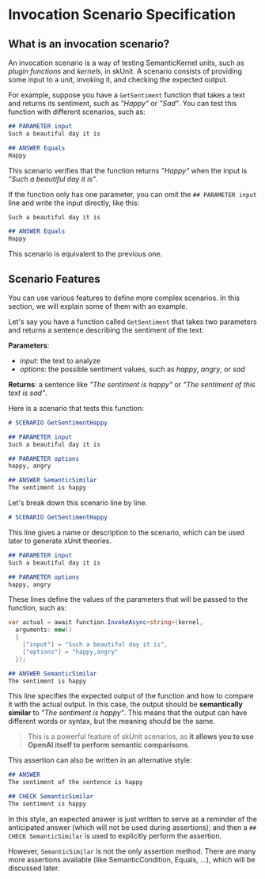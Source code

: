 # Invocation Scenario Specification
## What is an invocation scenario?
An invocation scenario is a way of testing SemanticKernel units, such as *plugin functions* and *kernels*, in skUnit. 
A scenario consists of providing some input to a unit, invoking it, and checking the expected output.

For example, suppose you have a `GetSentiment` function that takes a text and returns its sentiment, such as _"Happy"_ or _"Sad"_.
You can test this function with different scenarios, such as:

```md
## PARAMETER input
Such a beautiful day it is

## ANSWER Equals
Happy
```

This scenario verifies that the function returns _"Happy"_ when the input is _"Such a beautiful day it is"_.

If the function only has one parameter, you can omit the `## PARAMETER input` line and write the input directly, like this:

```md
Such a beautiful day it is

## ANSWER Equals
Happy
```

This scenario is equivalent to the previous one.

## Scenario Features
You can use various features to define more complex scenarios. In this section, we will explain some of them with an example.

Let's say you have a function called `GetSentiment` that takes two parameters and returns a sentence describing the sentiment of the text:

**Parameters**:
  - _input_: the text to analyze
  - _options_: the possible sentiment values, such as _happy_, _angry_, or _sad_
  
**Returns**: a sentence like _"The sentiment is happy"_ or _"The sentiment of this text is sad"_.

Here is a scenario that tests this function:

```md
# SCENARIO GetSentimentHappy

## PARAMETER input
Such a beautiful day it is

## PARAMETER options
happy, angry

## ANSWER SemanticSimilar
The sentiment is happy
```

Let's break down this scenario line by line.

```md
# SCENARIO GetSentimentHappy
```
This line gives a name or description to the scenario, which can be used later to generate xUnit theories.

```md
## PARAMETER input
Such a beautiful day it is

## PARAMETER options
happy, angry
```
These lines define the values of the parameters that will be passed to the function, such as:

```csharp
var actual = await function.InvokeAsync<string>(kernel, 
  arguments: new()
  {
    ["input"] = "Such a beautiful day it is",
    ["options"] = "happy,angry"
  });
```

```md
## ANSWER SemanticSimilar
The sentiment is happy
```
This line specifies the expected output of the function and how to compare it with the actual output. 
In this case, the output should be **semantically similar** to _"The sentiment is happy"_.
This means that the output can have different words or syntax, but the meaning should be the same.

> This is a powerful feature of skUnit scenarios, as **it allows you to use OpenAI itself to perform semantic comparisons**.

This assertion can also be written in an alternative style:

```md
## ANSWER
The sentiment of the sentence is happy

## CHECK SemanticSimilar
The sentiment is happy
```

In this style, an expected answer is just written to serve as a reminder of the anticipated answer (which will not be used during assertions); 
and then a `## CHECK SemanticSimilar` is used to explicitly perform the assertion.

However, `SemanticSimilar` is not the only assertion method. There are many more assertions available (like SemanticCondition, Equals, ...), which will be discussed later.
